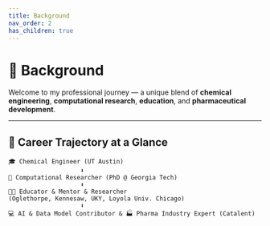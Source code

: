 ```yaml
---
title: Background
nav_order: 2
has_children: true
---
```


# 🌟 Background

Welcome to my professional journey — a unique blend of **chemical engineering**, **computational research**, **education**, and **pharmaceutical development**.

---

## 🧭 Career Trajectory at a Glance

```text
🎓 Chemical Engineer (UT Austin)   
                    ⬇️   
🔬 Computational Researcher (PhD @ Georgia Tech)   
                    ⬇️   
👨‍🏫 Educator & Mentor & Researcher   
(Oglethorpe, Kennesaw, UKY, Loyola Univ. Chicago)   
                    ⬇️   
💻 AI & Data Model Contributor & 🏭 Pharma Industry Expert (Catalent)     
```
 